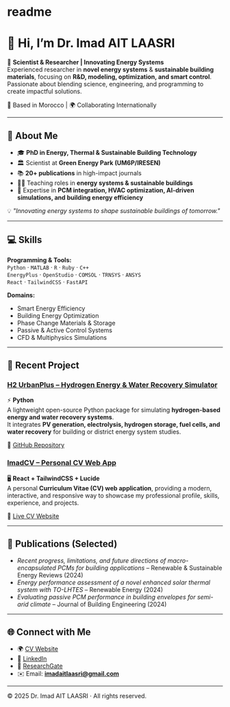 # readme

# 👋 Hi, I’m Dr. Imad AIT LAASRI  

🚀 **Scientist & Researcher | Innovating Energy Systems**  
Experienced researcher in **novel energy systems** & **sustainable building materials**, focusing on **R&D, modeling, optimization, and smart control**. Passionate about blending science, engineering, and programming to create impactful solutions.  

📍 Based in Morocco | 🌍 Collaborating Internationally  

---

## 🔬 About Me  
- 🎓 **PhD in Energy, Thermal & Sustainable Building Technology**  
- 🏛️ Scientist at **Green Energy Park (UM6P/IRESEN)**  
- 📚 **20+ publications** in high-impact journals  
- 👨‍🏫 Teaching roles in **energy systems & sustainable buildings**  
- 🧪 Expertise in **PCM integration, HVAC optimization, AI-driven simulations, and building energy efficiency**  

💡 *"Innovating energy systems to shape sustainable buildings of tomorrow."*  

---

## 💻 Skills  
**Programming & Tools:**  
`Python` · `MATLAB` · `R` · `Ruby` · `C++`  
`EnergyPlus` · `OpenStudio` · `COMSOL` · `TRNSYS` · `ANSYS`  
`React` · `TailwindCSS` · `FastAPI`  

**Domains:**  
- Smart Energy Efficiency  
- Building Energy Optimization  
- Phase Change Materials & Storage  
- Passive & Active Control Systems  
- CFD & Multiphysics Simulations  

---

## 📌 Recent Project  

### [H2 UrbanPlus – Hydrogen Energy & Water Recovery Simulator](https://github.com/imadafla/H2_UrbanPlus)  
⚡ **Python**  
A lightweight open-source Python package for simulating **hydrogen-based energy and water recovery systems**.  
It integrates **PV generation, electrolysis, hydrogen storage, fuel cells, and water recovery** for building or district energy system studies.  

🔗 [GitHub Repository](https://github.com/imadafla/H2_UrbanPlus)  

### [ImadCV – Personal CV Web App](https://github.com/imadafla/imadcv)  
🖥️ **React + TailwindCSS + Lucide**  
A personal **Curriculum Vitae (CV) web application**, providing a modern, interactive, and responsive way to showcase my professional profile, skills, experience, and projects.  

🔗 [Live CV Website](https://imadcv.vercel.app/)  

---

## 📜 Publications (Selected)  
- *Recent progress, limitations, and future directions of macro-encapsulated PCMs for building applications* – Renewable & Sustainable Energy Reviews (2024)  
- *Energy performance assessment of a novel enhanced solar thermal system with TO-LHTES* – Renewable Energy (2024)  
- *Evaluating passive PCM performance in building envelopes for semi-arid climate* – Journal of Building Engineering (2024)  

---

## 🌐 Connect with Me  
- 🌍 [CV Website](https://imadcv.vercel.app/)  
- 💼 [LinkedIn](https://www.linkedin.com/in/imadaitlaasri/)  
- 🔬 [ResearchGate](https://www.researchgate.net/profile/Imad-Ait-Laasri)  
- ✉️ Email: **imadaitlaasri@gmail.com**  

---

© 2025 Dr. Imad AIT LAASRI · All rights reserved.  

